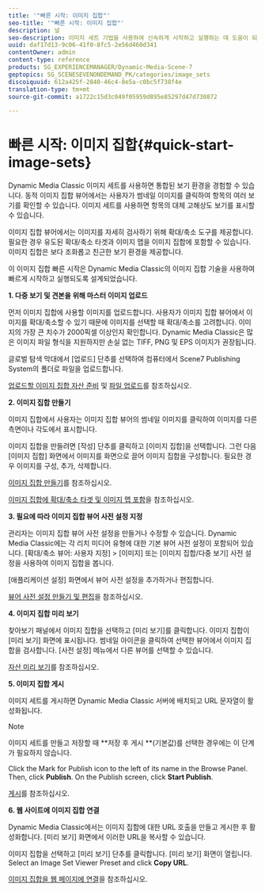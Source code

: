 ```yaml
---
title: '"빠른 시작: 이미지 집합"'
seo-title: '"빠른 시작: 이미지 집합"'
description: 널
seo-description: 이미지 세트 기법을 사용하여 신속하게 시작하고 실행하는 데 도움이 되는 소개 및 빠른 이미지 세트 시작
uuid: daf17d13-9c06-41f0-8fc5-2e56d460d341
contentOwner: admin
content-type: reference
products: SG_EXPERIENCEMANAGER/Dynamic-Media-Scene-7
geptopics: SG_SCENESEVENONDEMAND_PK/categories/image_sets
discoiquuid: 612a425f-2840-46c4-8e5a-c0bc5f738f4e
translation-type: tm+mt
source-git-commit: a1722c15d3c049f05959d895e85297d47d730872

---
```



# 빠른 시작: 이미지 집합{#quick-start-image-sets}

Dynamic Media Classic 이미지 세트를 사용하면 통합된 보기 환경을 경험할 수 있습니다. 동적 이미지 집합 뷰어에서는 사용자가 썸네일 이미지를 클릭하여 항목의 여러 보기를 확인할 수 있습니다. 이미지 세트를 사용하면 항목의 대체 고해상도 보기를 표시할 수 있습니다.

이미지 집합 뷰어에서는 이미지를 자세히 검사하기 위해 확대/축소 도구를 제공합니다. 필요한 경우 유도된 확대/축소 타겟과 이미지 맵을 이미지 집합에 포함할 수 있습니다. 이미지 집합은 보다 조화롭고 친근한 보기 환경을 제공합니다.

이 이미지 집합 빠른 시작은 Dynamic Media Classic의 이미지 집합 기술을 사용하여 빠르게 시작하고 실행되도록 설계되었습니다.

**1. 다중 보기 및 견본을 위해 마스터 이미지 업로드**

먼저 이미지 집합에 사용할 이미지를 업로드합니다. 사용자가 이미지 집합 뷰어에서 이미지를 확대/축소할 수 있기 때문에 이미지를 선택할 때 확대/축소를 고려합니다. 이미지의 가장 큰 치수가 2000픽셀 이상인지 확인합니다. Dynamic Media Classic은 많은 이미지 파일 형식을 지원하지만 손실 없는 TIFF, PNG 및 EPS 이미지가 권장됩니다.

글로벌 탐색 막대에서 [업로드] 단추를 선택하여 컴퓨터에서 Scene7 Publishing System의 폴더로 파일을 업로드합니다.

[업로드할 이미지 집합 자산 준비](preparing-image-set-assets-upload.md#preparing-image-set-assets-for-upload) 및 [파일 업로드](uploading-files.md#uploading-your-files)를 참조하십시오.

**2. 이미지 집합 만들기**

이미지 집합에서 사용자는 이미지 집합 뷰어의 썸네일 이미지를 클릭하여 이미지를 다른 측면이나 각도에서 표시합니다.

이미지 집합을 만들려면 [작성] 단추를 클릭하고 [이미지 집합]을 선택합니다. 그런 다음 [이미지 집합] 화면에서 이미지를 화면으로 끌어 이미지 집합을 구성합니다. 필요한 경우 이미지를 구성, 추가, 삭제합니다.

[이미지 집합 만들기](creating-image-set.md#creating-an-image-set)를 참조하십시오.

[이미지 집합에 확대/축소 타겟 및 이미지 맵 포함](including-zoom-targets-image-maps.md#including-zoom-targets-and-image-maps-in-image-sets)을 참조하십시오.

**3. 필요에 따라 이미지 집합 뷰어 사전 설정 지정**

관리자는 이미지 집합 뷰어 사전 설정을 만들거나 수정할 수 있습니다. Dynamic Media Classic에는 각 리치 미디어 유형에 대한 기본 뷰어 사전 설정이 포함되어 있습니다. [확대/축소 뷰어: 사용자 지정] > [이미지] 또는 [이미지 집합/다중 보기] 사전 설정을 사용하여 이미지 집합을 봅니다.

[애플리케이션 설정] 화면에서 뷰어 사전 설정을 추가하거나 편집합니다.

[뷰어 사전 설정 만들기 및 편집](application-setup.md#adding-and-editing-viewer-presets)을 참조하십시오.

**4. 이미지 집합 미리 보기**

찾아보기 패널에서 이미지 집합을 선택하고 [미리 보기]를 클릭합니다. 이미지 집합이 [미리 보기] 화면에 표시됩니다. 썸네일 아이콘을 클릭하여 선택한 뷰어에서 이미지 집합을 검사합니다. [사전 설정] 메뉴에서 다른 뷰어를 선택할 수 있습니다.

[자산 미리 보기](previewing-asset.md#previewing-an-asset)를 참조하십시오.

**5. 이미지 집합 게시**

이미지 세트를 게시하면 Dynamic Media Classic 서버에 배치되고 URL 문자열이 활성화됩니다.

>[!NOTE]
>
>이미지 세트를 만들고 저장할 때 **저장 후 게시 **(기본값)를 선택한 경우에는 이 단계가 필요하지 않습니다.

Click the Mark for Publish icon to the left of its name in the Browse Panel. Then, click **Publish**. On the Publish screen, click **Start Publish**.

[게시](publishing-files.md#publishing-files)를 참조하십시오.

**6. 웹 사이트에 이미지 집합 연결**

Dynamic Media Classic에서는 이미지 집합에 대한 URL 호출을 만들고 게시한 후 활성화합니다. [미리 보기] 화면에서 이러한 URL을 복사할 수 있습니다.

이미지 집합을 선택하고 [미리 보기] 단추를 클릭합니다. [미리 보기] 화면이 열립니다. Select an Image Set Viewer Preset and click **Copy URL**.

[이미지 집합을 웹 페이지에 연결](linking-image-set-web-page.md#linking-an-image-set-to-a-web-page)을 참조하십시오.
